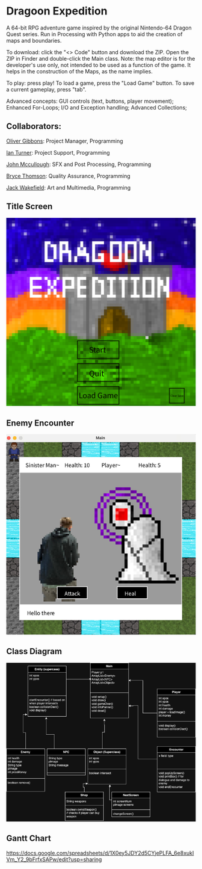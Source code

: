 # Dragoon Expedition
A 64-bit RPG adventure game inspired by the original Nintendo-64 Dragon Quest series. Run in Processing with Python apps to aid the creation of maps and boundaries. 

To download: click the "<> Code" button and download the ZIP. Open the ZIP in Finder and double-click the Main class. 
Note: the map editor is for the developer's use only, not intended to be used as a function of the game. It helps in the construction of the Maps, as the name implies. 

To play: press play! To load a game, press the "Load Game" button. To save a current gameplay, press "tab". 

Advanced concepts:
GUI controls (text, buttons, player movement);
Enhanced For-Loops;
I/O and Exception handling;
Advanced Collections;
## Collaborators: 

[Oliver Gibbons](https://github.com/OliverGibbons1): Project Manager, Programming

[Ian Turner](https://github.com/Ian-Turner4): Project Support, Programming

[John Mccullough](https://github.com/jemrules): SFX and Post Processing, Programming

[Bryce Thomson](https://github.com/Brycet14): Quality Assurance, Programming

[Jack Wakefield](https://github.com/jack125251): Art and Multimedia, Programming

## Title Screen

<img src="https://github.com/OliverGibbons1/APCompPro24Group/blob/main/images/StartScreenshot.png?raw=true">

## Enemy Encounter

<img src="https://github.com/OliverGibbons1/APCompPro24Group/blob/main/images/EncounterSS.jpg?raw=true">

## Class Diagram

<img src="https://github.com/OliverGibbons1/APCompPro24Group/blob/main/images/UpdatedClassDiagram.png?raw=true">

## Gantt Chart
https://docs.google.com/spreadsheets/d/1X0ey5JDY2d5CYjePLFA_6e8xukIVm_Y2_9bFrfxSAPw/edit?usp=sharing
